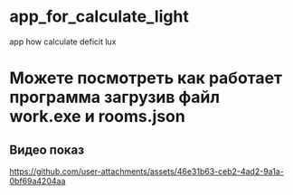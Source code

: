 # app_for_calculate_light
app how calculate deficit lux
# Можете посмотреть как работает программа загрузив файл work.exe и rooms.json


## Видео показ 
https://github.com/user-attachments/assets/46e31b63-ceb2-4ad2-9a1a-0bf69a4204aa

